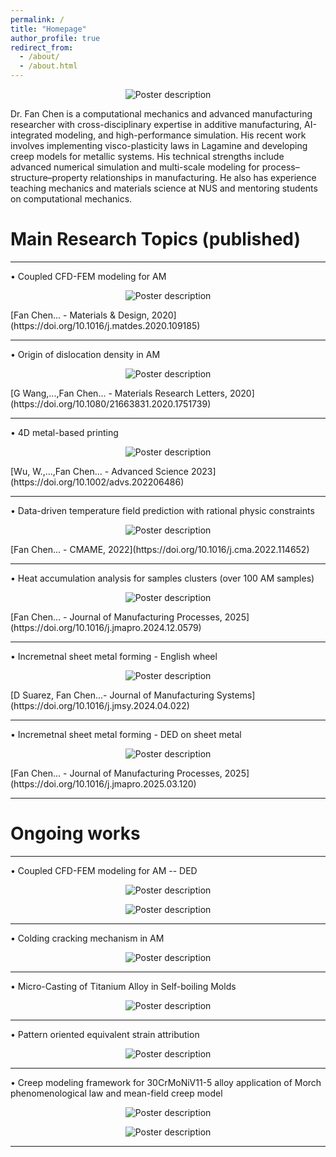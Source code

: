 ```yaml
---
permalink: /
title: "Homepage"
author_profile: true
redirect_from: 
  - /about/
  - /about.html
---
```


<p align="center">
  <img src="/images/Featured_picture.jpg" alt="Poster description" style="max-width: 50%; height: auto;">
</p>

Dr. Fan Chen is a computational mechanics and advanced manufacturing researcher with cross-disciplinary expertise in additive manufacturing, AI-integrated modeling, and high-performance simulation. His recent work involves implementing visco-plasticity laws in Lagamine and developing creep models for metallic systems. His technical strengths include advanced numerical simulation and multi-scale modeling for process–structure–property relationships in manufacturing. He also has experience teaching mechanics and materials science at NUS and mentoring students on computational mechanics.

Main Research Topics (published)
====
--------------------------------------------------------------------------------------------------------

• Coupled CFD-FEM modeling for AM 

<p align="center">
  <img src="/images/CFD-FEM1.gif" alt="Poster description" style="max-width: 100%; height: auto;">
</p>
[Fan Chen... - Materials & Design, 2020](https://doi.org/10.1016/j.matdes.2020.109185)

--------------------------------------------------------------------------------------------------------

• Origin of dislocation density in AM 

<p align="center">
  <img src="/images/CFD-FEM3.gif" alt="Poster description" style="max-width: 100%; height: auto;">
</p>
[G Wang,...,Fan Chen... - Materials Research Letters, 2020](https://doi.org/10.1080/21663831.2020.1751739)

--------------------------------------------------------------------------------------------------------

• 4D metal-based printing 

<p align="center">
  <img src="/images/4Dprinting.gif" alt="Poster description" style="max-width: 100%; height: auto;">
</p>
[Wu, W.,...,Fan Chen... - Advanced Science 2023](https://doi.org/10.1002/advs.202206486)

--------------------------------------------------------------------------------------------------------

• Data-driven temperature field prediction with rational physic constraints 

<p align="center">
  <img src="/images/data-driven.gif" alt="Poster description" style="max-width: 100%; height: auto;">
</p>
[Fan Chen... - CMAME, 2022](https://doi.org/10.1016/j.cma.2022.114652)

--------------------------------------------------------------------------------------------------------

• Heat accumulation analysis for samples clusters (over 100 AM samples) 

<p align="center">
  <img src="/images/equivalent heat flux attribution.gif" alt="Poster description" style="max-width: 100%; height: auto;">
</p>
[Fan Chen... - Journal of Manufacturing Processes, 2025](https://doi.org/10.1016/j.jmapro.2024.12.0579)

--------------------------------------------------------------------------------------------------------

• Incremetnal sheet metal forming - English wheel 

<p align="center">
  <img src="/images/English wheel.gif" alt="Poster description" style="max-width: 100%; height: auto;">
</p>
[D Suarez, Fan Chen...- Journal of Manufacturing Systems](https://doi.org/10.1016/j.jmsy.2024.04.022)

--------------------------------------------------------------------------------------------------------

• Incremetnal sheet metal forming - DED on sheet metal

<p align="center">
  <img src="/images/DED on sheet metal.gif" alt="Poster description" style="max-width: 100%; height: auto;">
</p>
[Fan Chen... - Journal of Manufacturing Processes, 2025](https://doi.org/10.1016/j.jmapro.2025.03.120)

--------------------------------------------------------------------------------------------------------

Ongoing works
======
--------------------------------------------------------------------------------------------------------

• Coupled CFD-FEM modeling for AM -- DED

<p align="center">
  <img src="/images/CFD-FEM2.gif" alt="Poster description" style="max-width: 100%; height: auto;">
</p>

<p align="center">
  <img src="/images/CFD-FEM4.gif" alt="Poster description" style="max-width: 100%; height: auto;">
</p>

--------------------------------------------------------------------------------------------------------

• Colding cracking mechanism in AM

<p align="center">
  <img src="/images/mutli-scale cracking.gif" alt="Poster description" style="max-width: 100%; height: auto;">
</p>

--------------------------------------------------------------------------------------------------------

• Micro-Casting of Titanium Alloy in Self-boiling Molds
                                       
<p align="center">
  <img src="/images/self-boiling molds.gif" alt="Poster description" style="max-width: 100%; height: auto;">
</p>

--------------------------------------------------------------------------------------------------------

• Pattern oriented equivalent strain attribution

<p align="center">
  <img src="/images/equivalent strain attribution.gif" alt="Poster description" style="max-width: 100%; height: auto;">
</p>

--------------------------------------------------------------------------------------------------------

• Creep modeling framework for 30CrMoNiV11-5 alloy application of Morch phenomenological law and mean-field creep model

<p align="center">
  <img src="/images/Slide1.JPG" alt="Poster description" style="max-width: 100%; height: auto;">
</p>

<p align="center">
  <img src="/images/Slide2.JPG" alt="Poster description" style="max-width: 100%; height: auto;">
</p>

--------------------------------------------------------------------------------------------------------